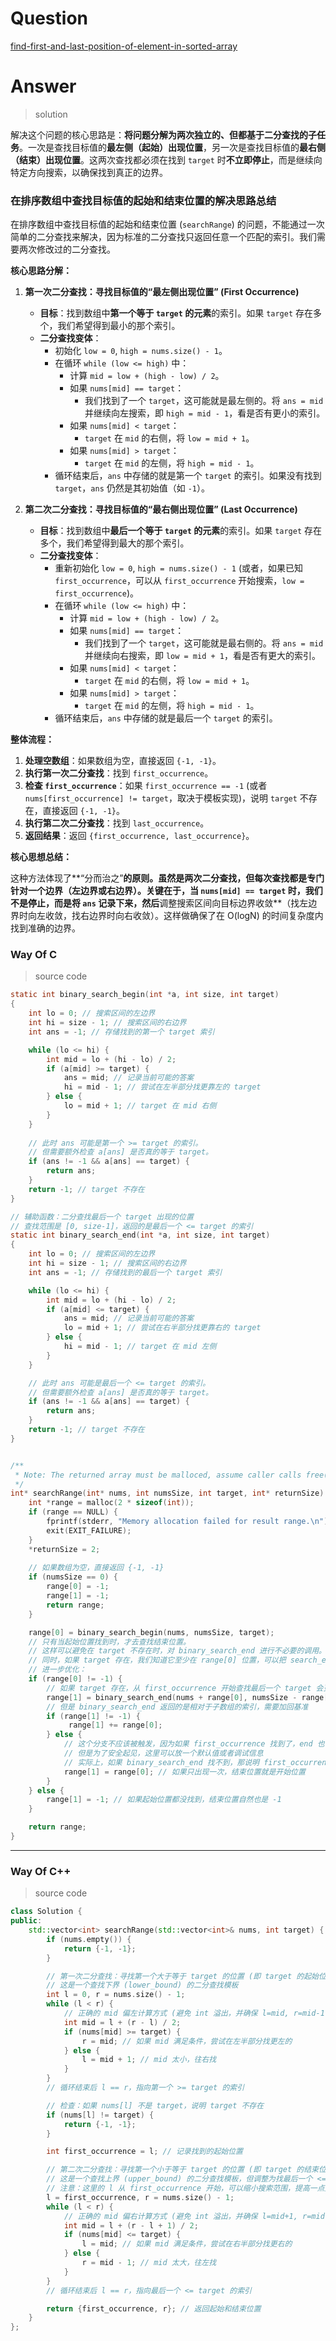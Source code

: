 # Question

[find-first-and-last-position-of-element-in-sorted-array](https://leetcode.cn/problems/find-first-and-last-position-of-element-in-sorted-array/)



# Answer

> solution

解决这个问题的核心思路是：**将问题分解为两次独立的、但都基于二分查找的子任务**。一次是查找目标值的**最左侧（起始）出现位置**，另一次是查找目标值的**最右侧（结束）出现位置**。这两次查找都必须在找到 `target` 时**不立即停止**，而是继续向特定方向搜索，以确保找到真正的边界。

### **在排序数组中查找目标值的起始和结束位置的解决思路总结**

在排序数组中查找目标值的起始和结束位置 (`searchRange`) 的问题，不能通过一次简单的二分查找来解决，因为标准的二分查找只返回任意一个匹配的索引。我们需要两次修改过的二分查找。

**核心思路分解：**

1.  **第一次二分查找：寻找目标值的“最左侧出现位置” (First Occurrence)**
    *   **目标**：找到数组中**第一个等于 `target` 的元素**的索引。如果 `target` 存在多个，我们希望得到最小的那个索引。
    *   **二分查找变体**：
        *   初始化 `low = 0`, `high = nums.size() - 1`。
        *   在循环 `while (low <= high)` 中：
            *   计算 `mid = low + (high - low) / 2`。
            *   如果 `nums[mid] == target`：
                *   我们找到了一个 `target`，这可能就是最左侧的。将 `ans = mid` 并继续向左搜索，即 `high = mid - 1`，看是否有更小的索引。
            *   如果 `nums[mid] < target`：
                *   `target` 在 `mid` 的右侧，将 `low = mid + 1`。
            *   如果 `nums[mid] > target`：
                *   `target` 在 `mid` 的左侧，将 `high = mid - 1`。
        *   循环结束后，`ans` 中存储的就是第一个 `target` 的索引。如果没有找到 `target`，`ans` 仍然是其初始值（如 `-1`）。

2.  **第二次二分查找：寻找目标值的“最右侧出现位置” (Last Occurrence)**
    *   **目标**：找到数组中**最后一个等于 `target` 的元素**的索引。如果 `target` 存在多个，我们希望得到最大的那个索引。
    *   **二分查找变体**：
        *   重新初始化 `low = 0`, `high = nums.size() - 1` (或者，如果已知 `first_occurrence`，可以从 `first_occurrence` 开始搜索，`low = first_occurrence`)。
        *   在循环 `while (low <= high)` 中：
            *   计算 `mid = low + (high - low) / 2`。
            *   如果 `nums[mid] == target`：
                *   我们找到了一个 `target`，这可能就是最右侧的。将 `ans = mid` 并继续向右搜索，即 `low = mid + 1`，看是否有更大的索引。
            *   如果 `nums[mid] < target`：
                *   `target` 在 `mid` 的右侧，将 `low = mid + 1`。
            *   如果 `nums[mid] > target`：
                *   `target` 在 `mid` 的左侧，将 `high = mid - 1`。
        *   循环结束后，`ans` 中存储的就是最后一个 `target` 的索引。

**整体流程：**

1.  **处理空数组**：如果数组为空，直接返回 `{-1, -1}`。
2.  **执行第一次二分查找**：找到 `first_occurrence`。
3.  **检查 `first_occurrence`**：如果 `first_occurrence == -1` (或者 `nums[first_occurrence] != target`，取决于模板实现)，说明 `target` 不存在，直接返回 `{-1, -1}`。
4.  **执行第二次二分查找**：找到 `last_occurrence`。
5.  **返回结果**：返回 `{first_occurrence, last_occurrence}`。

**核心思想总结：**

这种方法体现了**“分而治之”**的原则。虽然是两次二分查找，但每次查找都是专门针对一个边界（左边界或右边界）。关键在于，当 `nums[mid] == target` 时，我们不是停止，而是将 `ans` 记录下来，然后**调整搜索区间向目标边界收敛**（找左边界时向左收敛，找右边界时向右收敛）。这样做确保了在 O(logN) 的时间复杂度内找到准确的边界。

### Way Of C

> source code

```c
static int binary_search_begin(int *a, int size, int target)
{
    int lo = 0; // 搜索区间的左边界
    int hi = size - 1; // 搜索区间的右边界
    int ans = -1; // 存储找到的第一个 target 索引

    while (lo <= hi) {
        int mid = lo + (hi - lo) / 2;
        if (a[mid] >= target) {
            ans = mid; // 记录当前可能的答案
            hi = mid - 1; // 尝试在左半部分找更靠左的 target
        } else {
            lo = mid + 1; // target 在 mid 右侧
        }
    }
    
    // 此时 ans 可能是第一个 >= target 的索引。
    // 但需要额外检查 a[ans] 是否真的等于 target。
    if (ans != -1 && a[ans] == target) {
        return ans;
    }
    return -1; // target 不存在
}

// 辅助函数：二分查找最后一个 target 出现的位置
// 查找范围是 [0, size-1]，返回的是最后一个 <= target 的索引
static int binary_search_end(int *a, int size, int target)
{
    int lo = 0; // 搜索区间的左边界
    int hi = size - 1; // 搜索区间的右边界
    int ans = -1; // 存储找到的最后一个 target 索引

    while (lo <= hi) {
        int mid = lo + (hi - lo) / 2;
        if (a[mid] <= target) {
            ans = mid; // 记录当前可能的答案
            lo = mid + 1; // 尝试在右半部分找更靠右的 target
        } else {
            hi = mid - 1; // target 在 mid 左侧
        }
    }

    // 此时 ans 可能是最后一个 <= target 的索引。
    // 但需要额外检查 a[ans] 是否真的等于 target。
    if (ans != -1 && a[ans] == target) {
        return ans;
    }
    return -1; // target 不存在
}


/**
 * Note: The returned array must be malloced, assume caller calls free().
 */
int* searchRange(int* nums, int numsSize, int target, int* returnSize) {
    int *range = malloc(2 * sizeof(int));
    if (range == NULL) {
        fprintf(stderr, "Memory allocation failed for result range.\n");
        exit(EXIT_FAILURE);
    }
    *returnSize = 2;
    
    // 如果数组为空，直接返回 {-1, -1}
    if (numsSize == 0) {
        range[0] = -1;
        range[1] = -1;
        return range;
    }

    range[0] = binary_search_begin(nums, numsSize, target);
    // 只有当起始位置找到时，才去查找结束位置。
    // 这样可以避免在 target 不存在时，对 binary_search_end 进行不必要的调用。
    // 同时，如果 target 存在，我们知道它至少在 range[0] 位置，可以把 search_end 的搜索范围缩小到 [range[0], numsSize - 1]
    // 进一步优化：
    if (range[0] != -1) {
        // 如果 target 存在，从 first_occurrence 开始查找最后一个 target 会更高效
        range[1] = binary_search_end(nums + range[0], numsSize - range[0], target);
        // 但是 binary_search_end 返回的是相对于子数组的索引，需要加回基准
        if (range[1] != -1) {
             range[1] += range[0];
        } else {
            // 这个分支不应该被触发，因为如果 first_occurrence 找到了，end 也一定能找到
            // 但是为了安全起见，这里可以放一个默认值或者调试信息
            // 实际上，如果 binary_search_end 找不到，那说明 first_occurrence 也有问题
            range[1] = range[0]; // 如果只出现一次，结束位置就是开始位置
        }
    } else {
        range[1] = -1; // 如果起始位置都没找到，结束位置自然也是 -1
    }

    return range;
}
```

---

### Way Of C++

> source code

```c++
class Solution {
public:
    std::vector<int> searchRange(std::vector<int>& nums, int target) {
        if (nums.empty()) {
            return {-1, -1};
        }

        // 第一次二分查找：寻找第一个大于等于 target 的位置 (即 target 的起始位置)
        // 这是一个查找下界 (lower_bound) 的二分查找模板
        int l = 0, r = nums.size() - 1;
        while (l < r) {
            // 正确的 mid 偏左计算方式 (避免 int 溢出，并确保 l=mid, r=mid-1 不死循环)
            int mid = l + (r - l) / 2; 
            if (nums[mid] >= target) {
                r = mid; // 如果 mid 满足条件，尝试在左半部分找更左的
            } else {
                l = mid + 1; // mid 太小，往右找
            }
        }
        // 循环结束后 l == r，指向第一个 >= target 的索引

        // 检查：如果 nums[l] 不是 target，说明 target 不存在
        if (nums[l] != target) {
            return {-1, -1};
        }

        int first_occurrence = l; // 记录找到的起始位置

        // 第二次二分查找：寻找第一个小于等于 target 的位置 (即 target 的结束位置)
        // 这是一个查找上界 (upper_bound) 的二分查找模板，但调整为找最后一个 <= target
        // 注意：这里的 l 从 first_occurrence 开始，可以缩小搜索范围，提高一点效率
        l = first_occurrence, r = nums.size() - 1; 
        while (l < r) {
            // 正确的 mid 偏右计算方式 (避免 int 溢出，并确保 l=mid+1, r=mid 不死循环)
            int mid = l + (r - l + 1) / 2; 
            if (nums[mid] <= target) {
                l = mid; // 如果 mid 满足条件，尝试在右半部分找更右的
            } else {
                r = mid - 1; // mid 太大，往左找
            }
        }
        // 循环结束后 l == r，指向最后一个 <= target 的索引

        return {first_occurrence, r}; // 返回起始和结束位置
    }
};
```
